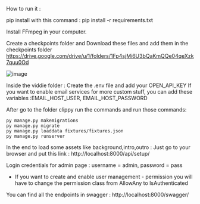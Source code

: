 How to run it :

pip install with this command :
pip install -r requirements.txt

Install FFmpeg in your computer.

Create a checkpoints folder and
Download these files and add them in the checkpoints folder
https://drive.google.com/drive/u/1/folders/1Fp4sjMi6U3bQaKmQQe04qeXzk7quu0Od

![image](https://github.com/kostas2370/Clippy-V2/assets/96636678/621fa695-5a40-42e0-9464-51aae08d89c7)


Inside the viddie folder : 
Create the .env file and add your OPEN_API_KEY
If you want to enable email services for more custom stuff, you can add these variables :EMAIL_HOST_USER, EMAIL_HOST_PASSWORD

After go to the folder clippy run the commands and run those commands:


```shell
py manage.py makemigrations
py manage.py migrate
py manage.py loaddata fixtures/fixtures.json
py manage.py runserver
```

In the end to load some assets like background,intro,outro :
Just go to your browser and put this link : http://localhost:8000/api/setup/

Login credentials for admin page : username = admin, password = pass


* If you want to create and enable user management - permission you will have to change the permission class from AllowAny to
IsAuthenticated

You can find all the endpoints in swagger : http://localhost:8000/swagger/